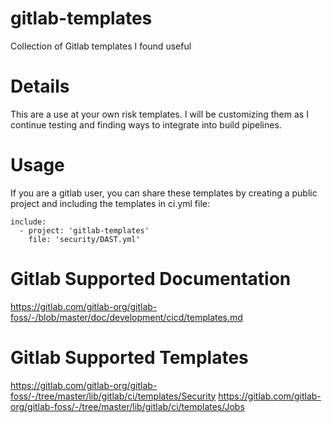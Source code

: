 # gitlab-templates
Collection of Gitlab templates I found useful

# Details
This are a use at your own risk templates. I will be customizing them as I continue testing and finding ways to integrate into build pipelines.

# Usage
If you are a gitlab user, you can share these templates by creating a public project and including the templates in ci.yml file:

```
include:
  - project: 'gitlab-templates'
    file: 'security/DAST.yml'
```

# Gitlab Supported Documentation 
https://gitlab.com/gitlab-org/gitlab-foss/-/blob/master/doc/development/cicd/templates.md

# Gitlab Supported Templates
https://gitlab.com/gitlab-org/gitlab-foss/-/tree/master/lib/gitlab/ci/templates/Security
https://gitlab.com/gitlab-org/gitlab-foss/-/tree/master/lib/gitlab/ci/templates/Jobs
